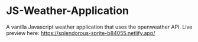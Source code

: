 # JS-Weather-Application
A vanilla Javascript weather application that uses the openweather API. Live preview here: https://splendorous-sprite-b84055.netlify.app/
